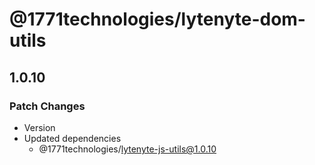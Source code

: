 # @1771technologies/lytenyte-dom-utils

## 1.0.10

### Patch Changes

- Version
- Updated dependencies
  - @1771technologies/lytenyte-js-utils@1.0.10
